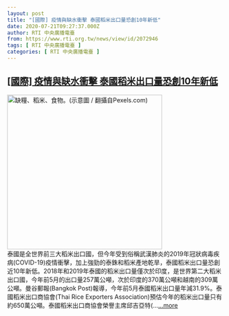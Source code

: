 ```yaml
---
layout: post
title: "[國際] 疫情與缺水衝擊 泰國稻米出口量恐創10年新低"
date: 2020-07-21T09:27:37.000Z
author: RTI 中央廣播電臺
from: https://www.rti.org.tw/news/view/id/2072946
tags: [ RTI 中央廣播電臺 ]
categories: [ RTI 中央廣播電臺 ]
---
```

<!--1595323657000-->
[[國際] 疫情與缺水衝擊 泰國稻米出口量恐創10年新低](https://www.rti.org.tw/news/view/id/2072946)
------

<div>
<img src="https://static.rti.org.tw/assets/thumbnails/2020/05/31/12e46ad4bea4ce05b949a0f809ac179b.jpg" width="360" alt="缺糧、稻米、食物。(示意圖 / 翻攝自Pexels.com)" title="缺糧、稻米、食物。(示意圖 / 翻攝自Pexels.com)"><br>泰國是全世界前三大稻米出口國，但今年受到俗稱武漢肺炎的2019年冠狀病毒疾病(COVID-19)疫情衝擊，加上強勁的泰銖和稻米產地乾旱，泰國稻米出口量恐創近10年新低。2018年和2019年泰國的稻米出口量僅次於印度，是世界第二大稻米出口國，今年前5月的出口量257萬公噸，次於印度的370萬公噸和越南的309萬公噸。曼谷郵報(Bangkok Post)報導，今年前5月泰國稻米出口量年減31.9%。泰國稻米出口商協會(Thai Rice Exporters Association)預估今年的稻米出口量只有約650萬公噸。泰國稻米出口商協會榮譽主席邱吉亞特(...<a target="_blank" href="https://www.rti.org.tw/news/view/id/2072946">...more</a>
</div>
